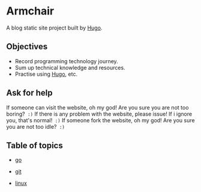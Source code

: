 # Armchair

A blog static site project built by [Hugo](https://github.com/gohugoio/hugo).


## Objectives

 - Record programming technology journey.
 - Sum up technical knowledge and resources.
 - Practise using [Hugo](https://github.com/gohugoio/hugo), etc.


## Ask for help

If someone can visit the website, oh my god! Are you sure you are not too boring?` :)`
If there is any problem with the website, please issue! If i ignore you, that's normal!` :)`
If someone fork the website, oh my god! Are you sure you are not too idle?` :)`


## Table of topics

- [go](go)

- [git](git)

- [linux](linux)
